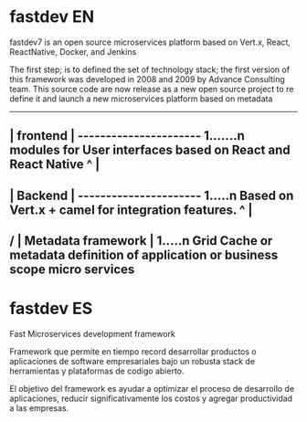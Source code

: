 
# fastdev EN

fastdev7 is an open source microservices platform based on Vert.x, React, ReactNative, Docker, and Jenkins

The first step; is to defined the set of technology stack; the first version of this framework was developed in 2008 and 2009 by Advance Consulting team. This source code are now release as a new open source project to re define it and launch a new microservices platform based on metadata 

----------------------
|    frontend       |
---------------------- 1.......n modules for User interfaces based on React and React Native
            ^
            |
----------------------
|    Backend       |
---------------------- 1.....n Based on Vert.x + camel for integration features.
            ^
            |
----------------------
/
|    Metadata framework       |  1.....n Grid Cache or metadata definition of application or business scope micro services
-----------------------------------

# fastdev ES

Fast Microservices development framework

Framework que  permite  en  tiempo  record  desarrollar  productos  o  aplicaciones  de  software  empresariales  bajo  un robusta stack de herramientas y plataformas de codigo abierto. 

El objetivo del framework es ayudar a optimizar el proceso de desarrollo de aplicaciones, reducir significativamente los costos y agregar productividad a las empresas. 

